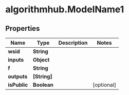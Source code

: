 # algorithmhub.ModelName1

## Properties
Name | Type | Description | Notes
------------ | ------------- | ------------- | -------------
**wsid** | **String** |  | 
**inputs** | **Object** |  | 
**f** | **String** |  | 
**outputs** | **[String]** |  | 
**isPublic** | **Boolean** |  | [optional] 


